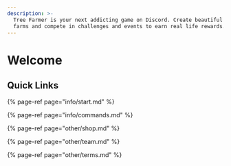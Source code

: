 ```yaml
---
description: >-
  Tree Farmer is your next addicting game on Discord. Create beautiful tree
  farms and compete in challenges and events to earn real life rewards.
---
```


# Welcome

## Quick Links

{% page-ref page="info/start.md" %}

{% page-ref page="info/commands.md" %}

{% page-ref page="other/shop.md" %}

{% page-ref page="other/team.md" %}

{% page-ref page="other/terms.md" %}

